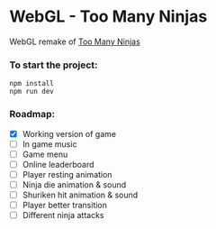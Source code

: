 # WebGL - Too Many Ninjas

WebGL remake of [Too Many Ninjas](http://www.foddy.net/Ninjas.html)

### To start the project:

```
npm install
npm run dev
```

### Roadmap:

- [x] Working version of game
- [ ] In game music
- [ ] Game menu
- [ ] Online leaderboard
- [ ] Player resting animation
- [ ] Ninja die animation & sound
- [ ] Shuriken hit animation & sound
- [ ] Player better transition
- [ ] Different ninja attacks

